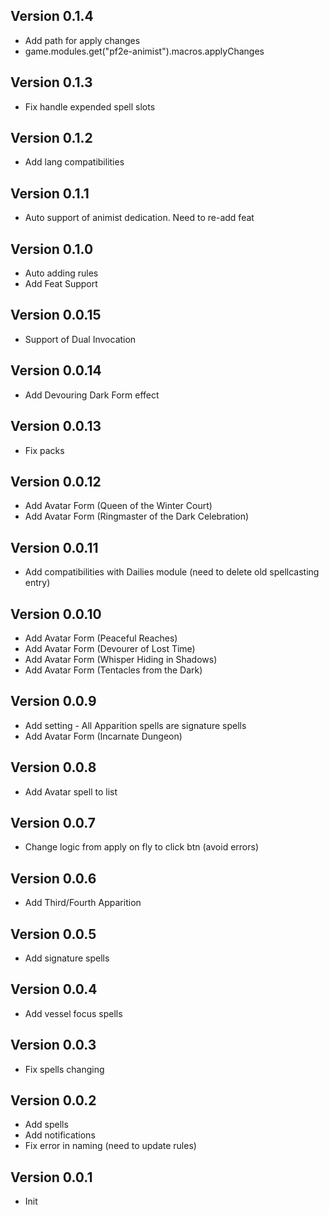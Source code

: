 ## Version 0.1.4
- Add path for apply changes
- game.modules.get("pf2e-animist").macros.applyChanges

## Version 0.1.3
- Fix handle expended spell slots

## Version 0.1.2
- Add lang compatibilities

## Version 0.1.1
- Auto support of animist dedication. Need to re-add feat 

## Version 0.1.0
- Auto adding rules
- Add Feat Support

## Version 0.0.15
- Support of Dual Invocation

## Version 0.0.14
- Add Devouring Dark Form effect

## Version 0.0.13
- Fix packs 

## Version 0.0.12
- Add Avatar Form (Queen of the Winter Court)
- Add Avatar Form (Ringmaster of the Dark Celebration)
 
## Version 0.0.11
- Add compatibilities with Dailies module (need to delete old spellcasting entry)
 
## Version 0.0.10
- Add Avatar Form (Peaceful Reaches)
- Add Avatar Form (Devourer of Lost Time)
- Add Avatar Form (Whisper Hiding in Shadows)
- Add Avatar Form (Tentacles from the Dark)

## Version 0.0.9
- Add setting - All Apparition spells are signature spells
- Add Avatar Form (Incarnate Dungeon)

## Version 0.0.8
- Add Avatar spell to list

## Version 0.0.7
- Change logic from apply on fly to click btn (avoid errors)

## Version 0.0.6
- Add Third/Fourth Apparition

## Version 0.0.5
- Add signature spells

## Version 0.0.4
- Add vessel focus spells

## Version 0.0.3
- Fix spells changing

## Version 0.0.2
- Add spells
- Add notifications
- Fix error in naming (need to update rules)

## Version 0.0.1
- Init

